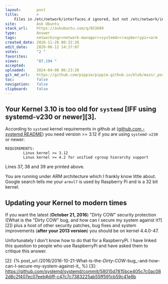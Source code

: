 ```yaml
---
layout:       post
title:        >
    Files in /etc/network/interfaces.d ignored, but not /etc/network/interfaces itself
site:         Ask Ubuntu
stack_url:    https://askubuntu.com/q/853689
type:         Answer
tags:         networking><network-manager><systemd><raspberrypi><arm
created_date: 2016-11-26 00:32:26
edit_date:    2020-06-12 14:37:07
votes:        "2 "
favorites:    
views:        "87,194 "
accepted:     
uploaded:     2024-04-08 06:23:20
git_md_url:   https://github.com/pippim/pippim.github.io/blob/main/_posts/2016/2016-11-26-Files-in-_etc_network_interfaces.d-ignored_-but-not-_etc_network_interfaces-itself.md
toc:          false
navigation:   false
clipboard:    false
---
```


## Your Kernel 3.10 is too old for `systemd` [IFF using systemd-v230 or newer][3].

According to `systemd` kernel requirements in github at ([github.com - systemd README][1]) you need version >= 3.12 if you are using `systemd-v230` or newer:

``` 
REQUIREMENTS:
        Linux kernel >= 3.12
        Linux kernel >= 4.2 for unified cgroup hierarchy support
```

Lines 37, 38 and 39 are printed above.

You are running under ARM architecture which I frankly know little about. Google search tells me your `armvl7` is used by Raspberry Pi and is a 32 bit kernel.

## Updating your Kernel to modern times

If you want the latest (**October 21, 2016**) "Dirty COW" security protection ([What is the &quot;Dirty COW&quot; bug, and how can I secure my system against it?][2]) plus a host of other security patches, bug fixes and system improvements (**after your 2013 version**) you should be on kernel 4.4.0-47.

Unfortunately I don't know how to do that for a RaspberryPi. I have linked this question to people who use RaspberryPi and have asked them to critique this answer.

  [1]: https://github.com/systemd/systemd/blob/master/README
  [2]: {% post_url /2016/2016-10-21-What-is-the-_Dirty-COW_-bug_-and-how-can-I-secure-my-system-against-it_ %}
  [3]: https://github.com/systemd/systemd/commit/58015d7815bce405c7c0ac082d8c2f407ec07eeb#diff-c47c7c7383225ab55ff591cb59c41e6b
